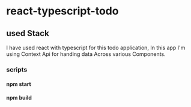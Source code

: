 # react-typescript-todo

## used Stack

I have used react with typescript for this todo application, In this app I'm using Context Api for handing data Across various Components.

### scripts

#### npm start

#### npm build
